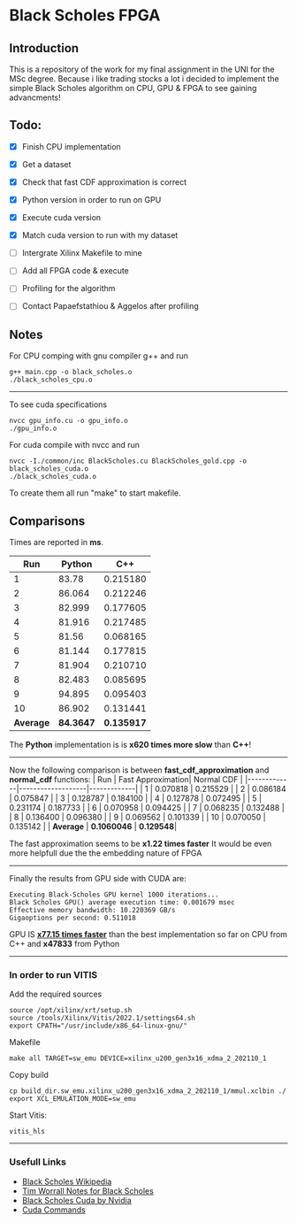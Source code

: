 # Black Scholes FPGA

## Introduction
This is a repository of the work for my final assignment in the UNI for the MSc degree. Because i like trading stocks a lot i decided to implement the simple Black Scholes algorithm on CPU, GPU & FPGA to see gaining advancments!

## Todo:
- [x] Finish CPU implementation
- [x] Get a dataset
- [x] Check that fast CDF approximation is correct
- [x] Python version in order to run on GPU
- [x] Execute cuda version
- [x] Match cuda version to run with my dataset
- [ ] Intergrate Xilinx Makefile to mine
- [ ] Add all FPGA code & execute
- [ ] Profiling for the algorithm
- [ ] Contact Papaefstathiou & Aggelos after profiling


## Notes

For CPU comping with gnu compiler g++ and run
```
g++ main.cpp -o black_scholes.o
./black_scholes_cpu.o
```

****
To see cuda specifications
```
nvcc gpu_info.cu -o gpu_info.o
./gpu_info.o
```

For cuda compile with nvcc and run
```
nvcc -I./common/inc BlackScholes.cu BlackScholes_gold.cpp -o black_scholes_cuda.o
./black_scholes_cuda.o
```
To create them all run "make" to start makefile.

## Comparisons

Times are reported in **ms**.

| Run         | Python      | C++         |
|-------------|-------------|-------------|
| 1           | 83.78       | 0.215180    |
| 2           | 86.064      | 0.212246    |
| 3           | 82.999      | 0.177605    |
| 4           | 81.916      | 0.217485    |
| 5           | 81.56       | 0.068165    |
| 6           | 81.144      | 0.177815    |
| 7           | 81.904      | 0.210710    |
| 8           | 82.483      | 0.085695    |
| 9           | 94.895      | 0.095403    |
| 10          | 86.902      | 0.131441    |
| **Average** | **84.3647** | **0.135917**|

The **Python** implementation is is **x620 times more slow** than **C++**!

****

Now the following comparison is between **fast_cdf_approximation** and **normal_cdf** functions:
| Run         | Fast Approximation| Normal CDF  |
|-------------|-------------------|-------------|
| 1           | 0.070818          | 0.215529    |
| 2           | 0.086184          | 0.075847    |
| 3           | 0.128787          | 0.184100    |
| 4           | 0.127878          | 0.072495    |
| 5           | 0.231174          | 0.187733    |
| 6           | 0.070958          | 0.094425    |
| 7           | 0.068235          | 0.132488    |
| 8           | 0.136400          | 0.096380    |
| 9           | 0.069562          | 0.101339    |
| 10          | 0.070050          | 0.135142    |
| **Average** | **0.1060046**     | **0.129548**|

The fast approximation seems to be **x1.22 times faster**
It would be even more helpfull due the the embedding nature of FPGA 
****

Finally the results from GPU side with CUDA are:
```
Executing Black-Scholes GPU kernel 1000 iterations...
Black Scholes GPU() average execution time: 0.001679 msec
Effective memory bandwidth: 10.220369 GB/s
Gigaoptions per second: 0.511018 

```
GPU IS <u>**x77.15 times faster**</u> than the best implementation so far on CPU from C++
and **x47833** from Python

****
### In order to run VITIS

Add the required sources
```
source /opt/xilinx/xrt/setup.sh
source /tools/Xilinx/Vitis/2022.1/settings64.sh
export CPATH="/usr/include/x86_64-linux-gnu/"
```

Makefile
```
make all TARGET=sw_emu DEVICE=xilinx_u200_gen3x16_xdma_2_202110_1
```

Copy build
```
cp build_dir.sw_emu.xilinx_u200_gen3x16_xdma_2_202110_1/mmul.xclbin ./
export XCL_EMULATION_MODE=sw_emu
```

Start Vitis:
```
vitis_hls
```


****
### Usefull Links
* [Black Scholes Wikipedia](https://en.wikipedia.org/wiki/Black%E2%80%93Scholes_model)
* [Tim Worrall Notes for Black Scholes](http://www.timworrall.com/fin-40008/bscholes.pdf)
* [Black Scholes Cuda by Nvidia](https://github.com/tpn/cuda-samples/tree/master/v9.0/4_Finance/BlackScholes)
* [Cuda Commands](https://docs.nvidia.com/cuda/cuda-runtime-api/group__CUDART__DEVICE.html#group__CUDART__DEVICE)